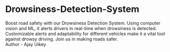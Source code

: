 # Drowsiness-Detection-System
Boost road safety with our Drowsiness Detection System. Using computer vision and ML, it alerts drivers in real-time when drowsiness is detected. Customizable alerts and adaptability for different vehicles make it a vital tool against drowsy driving. Join us in making roads safer.
<br>
Author - Ajay Uikey
